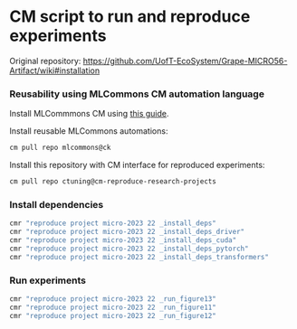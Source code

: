 # CM script to run and reproduce experiments

Original repository: https://github.com/UofT-EcoSystem/Grape-MICRO56-Artifact/wiki#installation

### Reusability using MLCommons CM automation language

Install MLCommmons CM using [this guide](https://github.com/mlcommons/ck/blob/master/docs/installation.md).

Install reusable MLCommons automations: 

```bash
cm pull repo mlcommons@ck
```

Install this repository with CM interface for reproduced experiments:
```bash
cm pull repo ctuning@cm-reproduce-research-projects
```

### Install dependencies

```bash
cmr "reproduce project micro-2023 22 _install_deps"
cmr "reproduce project micro-2023 22 _install_deps_driver"
cmr "reproduce project micro-2023 22 _install_deps_cuda"
cmr "reproduce project micro-2023 22 _install_deps_pytorch"
cmr "reproduce project micro-2023 22 _install_deps_transformers"
```


### Run experiments

```bash
cmr "reproduce project micro-2023 22 _run_figure13"
cmr "reproduce project micro-2023 22 _run_figure11"
cmr "reproduce project micro-2023 22 _run_figure12"
```
